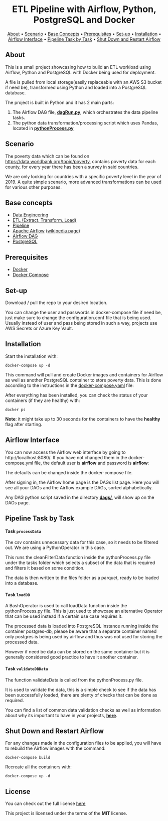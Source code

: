 <h1 align="center">ETL Pipeline with Airflow, Python, PostgreSQL and Docker</h1>

<p align="center">
  <a href="#about">About</a> •
  <a href="#scenario">Scenario</a> •
  <a href="#base-concepts">Base Concepts</a> •
  <a href="#prerequisites">Prerequisites</a> •
  <a href="#set-up">Set-up</a> •
  <a href="#installation">Installation</a> •
  <a href="#airflow-interface">Airflow Interface</a> •
  <a href="#pipeline-task-by-task">Pipeline Task by Task</a> •
  <a href="#shut-down-and-restart-airflow">Shut Down and Restart Airflow</a> 
</p>

## About

This is a small project showcasing how to build an ETL workload using Airflow, Python and PostgreSQL with Docker being used for deployment.

A file is pulled from local storage(easily replaceable with an AWS S3 bucket if need be), transformed using Python and loaded into a PostgreSQL database. 

The project is built in Python and it has 2 main parts:
  1. The Airflow DAG file, [**dagRun.py**](https://github.com/DEMaestro1/AirflowOrchPython/blob/main/dags/dagRun.py), which orchestrates the data pipeline tasks.
  2. The python data transformation/processing script which uses Pandas, located in [**pythonProcess.py**](https://github.com/DEMaestro1/AirflowOrchPython/blob/main/tasks/pythonProcess.py)

## Scenario

The poverty data which can be found on https://data.worldbank.org/topic/poverty, contains poverty data for each county, for every year there has been a survey in said countries.

We are only looking for countries with a specific poverty level in the year of 2019. A quite simple scenario, more advanced transformations can be used for various other purposes.

## Base concepts

 - [Data Engineering](https://realpython.com/python-data-engineer/)
 - [ETL (Extract, Transform, Load)](https://en.wikipedia.org/wiki/Extract,_transform,_load)
 - [Pipeline](https://en.wikipedia.org/wiki/Pipeline_(computing))
 - [Apache Airflow](https://airflow.apache.org/docs/apache-airflow/stable/index.html) ([wikipedia page](https://en.wikipedia.org/wiki/Apache_Airflow))
 - [Airflow DAG](https://airflow.apache.org/docs/apache-airflow/stable/concepts.html#dags)
 - [PostgreSQL](https://www.postgresql.org/)

## Prerequisites
- [Docker](https://docs.docker.com/get-docker/)
- [Docker Compose](https://docs.docker.com/compose/)

## Set-up

Download / pull the repo to your desired location.

You can change the user and passwords in docker-compose file if need be, just make sure to change the configuration.conf file that is being used. Usually instead of user and pass being stored in such a way, projects use AWS Secrets or Azure Key Vault.

## Installation

Start the installation with:

    docker-compose up -d

This command will pull and create Docker images and containers for Airflow as well as another PostgreSQL container to store poverty data.
This is done according to the instructions in the [docker-compose.yaml](https://github.com/DEMaestro1/AirflowOrchPython/blob/main/docker-compose.yaml) file:

After everything has been installed, you can check the status of your containers (if they are healthy) with:

    docker ps

**Note**: it might take up to 30 seconds for the containers to have the **healthy** flag after starting.

## Airflow Interface

You can now access the Airflow web interface by going to http://localhost:8080/. If you have not changed them in the docker-compose.yml file, the default user is **airflow** and password is **airflow**:

The defaults can be changed inside the docker-compose file.

After signing in, the Airflow home page is the DAGs list page. Here you will see all your DAGs and the Airflow example DAGs, sorted alphabetically. 

Any DAG python script saved in the directory [**dags/**](https://github.com/DEMaestro1/AirflowOrchPython/tree/main/dags), will show up on the DAGs page.

## Pipeline Task by Task

#### Task `processData`

The csv contains unnecessary data for this case, so it needs to be  filtered out. We are using a PythonOperator in this case.

This runs the cleanFilterData function inside the pythonProcess.py file under the tasks folder which selects a subset of the data that is required and filters it based on some condition.

The data is then written to the files folder as a parquet, ready to be loaded into a database.

#### Task `loadDB`

A BashOperator is used to call loadData function inside the pythonProcess.py file. This is just used to showcase an alternative Operator that can be used instead if a certain use case requires it.

The processed data is loaded into PostgreSQL instance running inside the container postgres-db, please be aware that a separate container named only postgres is being used by airflow and thus was not used for storing the processed data.

However if need be data can be stored on the same container but it is generally considered good practice to have it another container.

#### Task `validateDBData`

The function validateData is called from the pythonProcess.py file.

It is used to validate the data, this is a simple check to see if the data has been successfully loaded, there are plenty of checks that can be done as required.

You can find a list of common data validation checks as well as information about why its important to have in your projects, [**here**](https://www.tibco.com/reference-center/what-is-data-validation).

## Shut Down and Restart Airflow

For any changes made in the configuration files to be applied, you will have to rebuild the Airflow images with the command:

    docker-compose build

Recreate all the containers with:

    docker-compose up -d

## License
You can check out the full license [here](https://github.com/DEMaestro1/AirflowOrchPython/blob/main/LICENSE)

This project is licensed under the terms of the **MIT** license.
